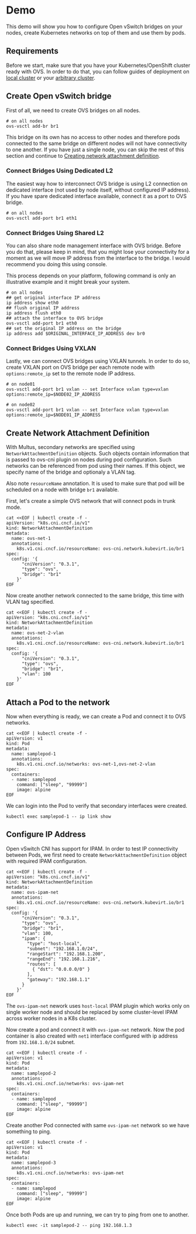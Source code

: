 # Demo

This demo will show you how to configure Open vSwitch bridges on your nodes,
create Kubernetes networks on top of them and use them by pods.

## Requirements

Before we start, make sure that you have your Kubernetes/OpenShift cluster
ready with OVS. In order to do that, you can follow guides of deployment on
[local cluster](deployment-on-local-cluster.md) or your [arbitrary
cluster](deployment-on-arbitrary-cluster.md).

## Create Open vSwitch bridge

First of all, we need to create OVS bridges on all nodes.

```shell
# on all nodes
ovs-vsctl add-br br1
```

This bridge on its own has no access to other nodes and therefore pods
connected to the same bridge on different nodes will not have connectivity to
one another. If you have just a single node, you can skip the rest of this
section and continue to [Creating network attachment
definition](#create-network-attachment-definition).

### Connect Bridges Using Dedicated L2

The easiest way how to interconnect OVS bridge is using L2 connection on
dedicated interface (not used by node itself, without configured IP address).
If you have spare dedicated interface available, connect it as a port to OVS
bridge.

```shell
# on all nodes
ovs-vsctl add-port br1 eth1
```

### Connect Bridges Using Shared L2

You can also share node management interface with OVS bridge. Before you do
that, please keep in mind, that you might lose your connectivity for a moment
as we will move IP address from the interface to the bridge. I would recommend
you doing this using console.

This process depends on your platform, following command is only an
illustrative example and it might break your system.

```shell
# on all nodes
## get original interface IP address
ip address show eth0
## flush original IP address
ip address flush eth0
## attach the interface to OVS bridge
ovs-vsctl add-port br1 eth0
## set the original IP address on the bridge
ip address add $ORIGINAL_INTERFACE_IP_ADDRESS dev br0
```

### Connect Bridges Using VXLAN

Lastly, we can connect OVS bridges using VXLAN tunnels. In order to do so,
create VXLAN port on OVS bridge per each remote node with `options:remote_ip`
set to the remote node IP address.

```shell
# on node01
ovs-vsctl add-port br1 vxlan -- set Interface vxlan type=vxlan options:remote_ip=$NODE02_IP_ADDRESS

# on node02
ovs-vsctl add-port br1 vxlan -- set Interface vxlan type=vxlan options:remote_ip=$NODE01_IP_ADDRESS
```

## Create Network Attachment Definition

With Multus, secondary networks are specified using
`NetworkAttachmentDefinition` objects. Such objects contain information that is
passed to ovs-cni plugin on nodes during pod configuration. Such networks can
be referenced from pod using their names. If this object, we specify name of
the bridge and optionaly a VLAN tag.

Also note `resourceName` annotation. It is used to make sure that pod will
be scheduled on a node with bridge `br1` available.

First, let's create a simple OVS network that will connect pods in trunk mode.

```shell
cat <<EOF | kubectl create -f -
apiVersion: "k8s.cni.cncf.io/v1"
kind: NetworkAttachmentDefinition
metadata:
  name: ovs-net-1
  annotations:
    k8s.v1.cni.cncf.io/resourceName: ovs-cni.network.kubevirt.io/br1
spec:
  config: '{
      "cniVersion": "0.3.1",
      "type": "ovs",
      "bridge": "br1"
    }'
EOF
```

Now create another network connected to the same bridge, this time with VLAN
tag specified.

```shell
cat <<EOF | kubectl create -f -
apiVersion: "k8s.cni.cncf.io/v1"
kind: NetworkAttachmentDefinition
metadata:
  name: ovs-net-2-vlan
  annotations:
    k8s.v1.cni.cncf.io/resourceName: ovs-cni.network.kubevirt.io/br1
spec:
  config: '{
      "cniVersion": "0.3.1",
      "type": "ovs",
      "bridge": "br1",
      "vlan": 100
    }'
EOF
```

## Attach a Pod to the network

Now when everything is ready, we can create a Pod and connect it to OVS
networks.

```shell
cat <<EOF | kubectl create -f -
apiVersion: v1
kind: Pod
metadata:
  name: samplepod-1
  annotations:
    k8s.v1.cni.cncf.io/networks: ovs-net-1,ovs-net-2-vlan
spec:
  containers:
  - name: samplepod
    command: ["sleep", "99999"]
    image: alpine
EOF
```

We can login into the Pod to verify that secondary interfaces were created.

```shell
kubectl exec samplepod-1 -- ip link show
```

## Configure IP Address

Open vSwitch CNI has support for IPAM. In order to test IP connectivity
between Pods, we first need to create `NetworkAttachmentDefinition` object
with required IPAM configuration.

```shell
cat <<EOF | kubectl create -f -
apiVersion: "k8s.cni.cncf.io/v1"
kind: NetworkAttachmentDefinition
metadata:
  name: ovs-ipam-net
  annotations:
    k8s.v1.cni.cncf.io/resourceName: ovs-cni.network.kubevirt.io/br1
spec:
  config: '{
      "cniVersion": "0.3.1",
      "type": "ovs",
      "bridge": "br1",
      "vlan": 100,
      "ipam": {
        "type": "host-local",
        "subnet": "192.168.1.0/24",
        "rangeStart": "192.168.1.200",
        "rangeEnd": "192.168.1.216",
        "routes": [
          { "dst": "0.0.0.0/0" }
        ],
        "gateway": "192.168.1.1"
      }
    }'
EOF
```

The `ovs-ipam-net` nework uses `host-local` IPAM plugin which works only on single
worker node and should be replaced by some cluster-level IPAM across worker nodes
in a K8s cluster.

Now create a pod and connect it with `ovs-ipam-net` network. Now the pod container
is also created with `net1` interface configured with ip address from
`192.168.1.0/24` subnet.

```shell
cat <<EOF | kubectl create -f -
apiVersion: v1
kind: Pod
metadata:
  name: samplepod-2
  annotations:
    k8s.v1.cni.cncf.io/networks: ovs-ipam-net
spec:
  containers:
  - name: samplepod
    command: ["sleep", "99999"]
    image: alpine
EOF
```

Create another Pod connected with same `ovs-ipam-net` network so we have something to ping.

```shell
cat <<EOF | kubectl create -f -
apiVersion: v1
kind: Pod
metadata:
  name: samplepod-3
  annotations:
    k8s.v1.cni.cncf.io/networks: ovs-ipam-net
spec:
  containers:
  - name: samplepod
    command: ["sleep", "99999"]
    image: alpine
EOF
```

Once both Pods are up and running, we can try to ping from one to another.

```shell
kubectl exec -it samplepod-2 -- ping 192.168.1.3
```
